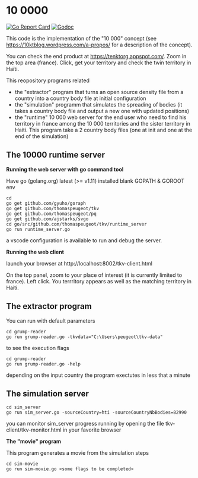 10 0000
=======

[![Go Report Card](https://goreportcard.com/badge/github.com/thomaspeugeot/tkv)](https://goreportcard.com/report/github.com/thomaspeugeot/tkv)
[![Godoc](https://img.shields.io/badge/godoc-documentation-blue.svg?style=flat-square)](https://godoc.org/github.com/thomaspeugeot/tkv)


This code is the implementation of the "10 000" concept (see https://10ktblog.wordpress.com/a-propos/ for a description of the concept). 

You can check the end product at https://tenktorg.appspot.com/. Zoom in the top area (france). Click, get your territory and check the twin territory in Haïti. 

This reopository programs related
* the "extractor" program that turns an open source density file from a country into a country body file at initial configuration
* the "simulation" programm that simulates the spreading of bodies (it takes a country body file and output a new one with updated positions)  
* the "runtime" 10 000 web server for the end user who need to find his territory in france among the 10 000 territories and the sister territory in Haiti. This program take a 2 country body files (one at init and one at the end of the simulation)



The 10000 runtime server
-------------------------

**Running the web server with go command tool**

Have go (golang.org) latest (>= v1.11) installed
blank GOPATH & GOROOT env

```
cd
go get github.com/gyuho/goraph
go get github.com/thomaspeugeot/tkv
go get github.com/thomaspeugeot/pq
go get github.com/ajstarks/svgo
cd go/src/github.com/thomaspeugeot/tkv/runtime_server
go run runtime_server.go
```

a vscode configuration is available to run and debug the server.

**Running the web client**


launch your browser at http://localhost:8002/tkv-client.html

On the top panel, zoom to your place of interest (it is currently limited to france). Left click. You terrritory appears as well as the matching territory in Haiti.


The extractor program
-------------------------
You can run with default parameters
```
cd grump-reader
go run grump-reader.go -tkvdata="C:\Users\peugeot\tkv-data"
```
to see the execution flags
```
cd grump-reader
go run grump-reader.go -help
```

depending on the input country the program exectutes in less that a minute

The simulation server
-------------------------

```
cd sim_server
go run sim_server.go -sourceCountry=hti -sourceCountryNbBodies=82990
```

you can monitor sim_server progress running by opening the file  tkv-client/tkv-monitor.html in your favorite browser


**The "movie" program**

This program generates a movie from the simulation steps
```
cd sim-movie
go run sim-movie.go <some flags to be completed>
```